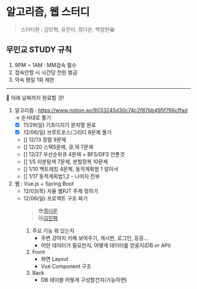 # 알고리즘, 웹 스터디

> 스터디원 : 김민혁, 유진이, 정다운, 백정현😁

## 무민교 STUDY 규칙

1. 9PM ~ 1AM : MM접속 필수
2. 접속안할 시 시간당 천원 벌금
3. 약속 평일 1회 제한

---

📆 아래 날짜까지 완료할 것!

1. 알고리즘 : https://www.notion.so/9033245d30c74c2f87bb495f766cffad
   -> 순서대로 풀기
   - [x] 11/29(일) 기초다지기 문자열 완료
   - [x] 12/06(일) 브루트포스/그리디 8문제 풀기
   - [] 12/13 정렬 9문제
   - [] 12/20 스택5문제, 큐,덱 7문제
   - [] 12/27 우선순위큐 4문제 + BFS/DFS 안푼것
   - [] 1/5 이분탐색 7문제, 분할정복 10문제
   - [] 1/10 백트레킹 4문제, 동적계획법 1 알아서
   - [] 1/17 동적계획법1,2 - 나머지 전부
2. 웹 : Vue.js + Spring Boot
   - 12/03(목) 자율 웹PJT 주제 정하기
   - 12/06(일) 프로젝트 구조 짜기
     > 😎[정다운](https://www.notion.so/dovvn/12-Vue-Spring-Boot-PJT-5f43e5279db347298737320de14e2096)  
     > 😿[김민혁](https://www.notion.so/3cec21ede80a4e8e934784d92ad8a0e6)
     1. 주요 기능 뭐 있는지
        - 주변 강아지 카페 보여주기, 게시판, 로그인, 등등...
        - 어떤 데이터가 필요한지, 어떻게 데이터를 얻을지(DB or API)
     2. Front
        - 화면 Layout
        - Vue Component 구조
     3. Back
        - DB 테이블 어떻게 구성할건지(가능하면)
